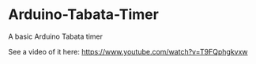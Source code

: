 # Arduino-Tabata-Timer
A basic Arduino Tabata timer

See a video of it here: https://www.youtube.com/watch?v=T9FQphgkvxw
